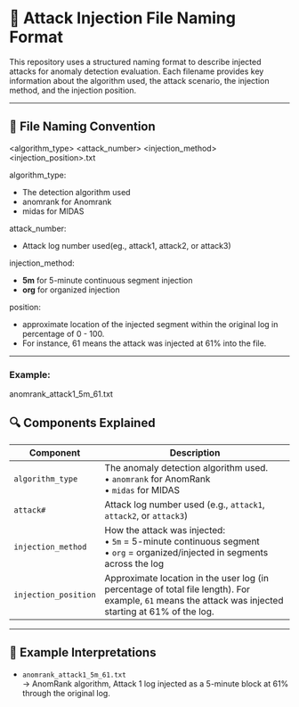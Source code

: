 # 📄 Attack Injection File Naming Format

This repository uses a structured naming format to describe injected attacks for anomaly detection evaluation. Each filename provides key information about the algorithm used, the attack scenario, the injection method, and the injection position.

---

## 🧩 File Naming Convention
<algorithm_type> <attack_number> <injection_method> <injection_position>.txt


algorithm_type:
- The detection algorithm used
- anomrank for Anomrank
- midas for MIDAS

attack_number: 
- Attack log number used(eg., attack1, attack2, or attack3)

injection_method: 
- **5m** for 5-minute continuous segment injection
- **org** for organized injection

position:
- approximate location of the injected segment within the original log in percentage of 0 - 100.
- For instance, 61 means the attack was injected at 61% into the file.

---
### Example:
  anomrank_attack1_5m_61.txt
  

## 🔍 Components Explained

| Component             | Description                                                                 |
|-----------------------|-----------------------------------------------------------------------------|
| `algorithm_type`      | The anomaly detection algorithm used. <br>• `anomrank` for AnomRank <br>• `midas` for MIDAS |
| `attack#`             | Attack log number used (e.g., `attack1`, `attack2`, or `attack3`)           |
| `injection_method`    | How the attack was injected: <br>• `5m` = 5-minute continuous segment <br>• `org` = organized/injected in segments across the log |
| `injection_position`  | Approximate location in the user log (in percentage of total file length). For example, `61` means the attack was injected starting at 61% of the log. |

---

## 🧪 Example Interpretations

- `anomrank_attack1_5m_61.txt`  
  → AnomRank algorithm, Attack 1 log injected as a 5-minute block at 61% through the original log.



